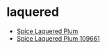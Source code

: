 # laquered

 * [Spice Laquered Plum](../../index/s/spice-laquered-plum-109661.json)
 * [Spice Laquered Plum 109661](../../index/s/spice-laquered-plum-109661.json)
